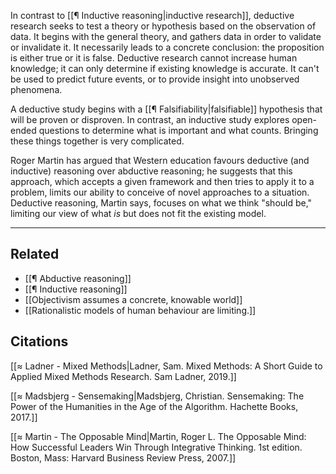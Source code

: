 In contrast to [[¶ Inductive reasoning|inductive research]], deductive research seeks to test a theory or hypothesis based on the observation of data. It begins with the general theory, and gathers data in order to validate or invalidate it. It necessarily leads to a concrete conclusion: the proposition is either true or it is false. Deductive research cannot increase human knowledge; it can only determine if existing knowledge is accurate. It can't be used to predict future events, or to provide insight into unobserved phenomena. 

A deductive study begins with a [[¶ Falsifiability|falsifiable]] hypothesis that will be proven or disproven. In contrast, an inductive study explores open-ended questions to determine what is important and what counts. Bringing these things together is very complicated. 

Roger Martin has argued that Western education favours deductive (and inductive) reasoning over abductive reasoning; he suggests that this approach, which accepts a given framework and then tries to apply it to a problem, limits our ability to conceive of novel approaches to a situation. Deductive reasoning, Martin says, focuses on what we think "should be," limiting our view of what *is* but does not fit the existing model. 

---
## Related
- [[¶ Abductive reasoning]]
- [[¶ Inductive reasoning]]
- [[Objectivism assumes a concrete, knowable world]]
- [[Rationalistic models of human behaviour are limiting.]]

## Citations
[[≈ Ladner - Mixed Methods|Ladner, Sam. Mixed Methods: A Short Guide to Applied Mixed Methods Research. Sam Ladner, 2019.]]

[[≈ Madsbjerg - Sensemaking|Madsbjerg, Christian. Sensemaking: The Power of the Humanities in the Age of the Algorithm. Hachette Books, 2017.]]

[[≈ Martin - The Opposable Mind|Martin, Roger L. The Opposable Mind: How Successful Leaders Win Through Integrative Thinking. 1st edition. Boston, Mass: Harvard Business Review Press, 2007.]]

